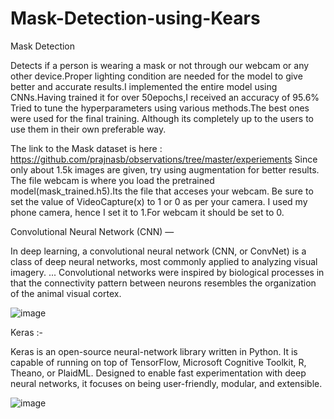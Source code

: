 # Mask-Detection-using-Kears
Mask Detection 

Detects if a person is wearing a mask or not through our webcam or any other device.Proper lighting condition are needed for the model to give better and accurate results.I implemented the entire model using CNNs.Having trained it for over 50epochs,I received an accuracy of 95.6% Tried to tune the hyperparameters using various methods.The best ones were used for the final training. Although its completely up to the users to use them in their own preferable way.

The link to the Mask dataset is here : https://github.com/prajnasb/observations/tree/master/experiements Since only about 1.5k images are given, try using augmentation for better results. The file webcam is where you load the pretrained model(mask_trained.h5).Its the file that acceses your webcam. Be sure to set the value of VideoCapture(x) to 1 or 0 as per your camera. I used my phone camera, hence I set it to 1.For webcam it should be set to 0.

Convolutional Neural Network (CNN) —

In deep learning, a convolutional neural network (CNN, or ConvNet) is a class of deep neural networks, most commonly applied to analyzing visual imagery. ... Convolutional networks were inspired by biological processes in that the connectivity pattern between neurons resembles the organization of the animal visual cortex.

![image](https://user-images.githubusercontent.com/68801296/89708419-95cf4f00-d994-11ea-8841-13765fcab844.png)
 
Keras :-

Keras is an open-source neural-network library written in Python. It is capable of running on top of TensorFlow, Microsoft Cognitive Toolkit, R, Theano, or PlaidML. Designed to enable fast experimentation with deep neural networks, it focuses on being user-friendly, modular, and extensible.

![image](https://user-images.githubusercontent.com/68801296/89708458-ff4f5d80-d994-11ea-98f4-d837e6d85293.png)
